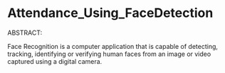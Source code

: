 # Attendance_Using_FaceDetection
ABSTRACT:

Face Recognition is a computer application that is capable of detecting, tracking, identifying or verifying human faces from an image or video captured using a digital camera.
